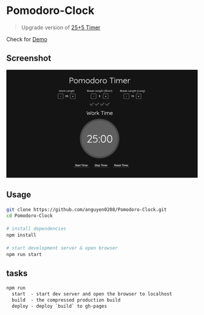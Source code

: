 # Pomodoro-Clock

>Upgrade version of [25+5 Timer](https://anguyen0208.github.io/25-5-timer/)

Check for [Demo](https://anguyen0208.github.io/Pomodoro-Clock)

## Screenshot
![pomodoro](public/img/og.png)

## Usage

```sh
git clone https://github.com/anguyen0208/Pomodoro-Clock.git
cd Pomodoro-Clock

# install dependencies
npm install

# start development server & open browser
npm run start
```

## tasks

```
npm run
  start  - start dev server and open the browser to localhost
  build  - the compressed production build
  deploy - deploy `build` to gh-pages
```
